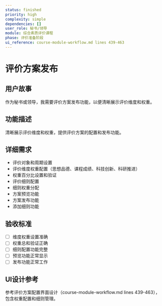 ```yaml
---
status: finished
priority: high
complexity: simple
dependencies: []
user_role: 秘书/领导
module: 综合素质评价课程
phase: 评价准备阶段
ui_reference: course-module-workflow.md lines 439-463
---
```


# 评价方案发布

## 用户故事
作为秘书或领导，我需要评价方案发布功能，以便清晰展示评价维度和权重。

## 功能描述
清晰展示评价维度和权重，提供评价方案的配置和发布功能。

## 详细需求
- 评价对象和周期设置
- 评价维度权重配置（思想品德、课程成绩、科技创新、科研推进）
- 权重百分比设置和验证
- 评价细则配置
- 细则权重分配
- 方案预览功能
- 方案发布功能
- 添加细则功能

## 验收标准
- [ ] 维度权重设置准确
- [ ] 权重总和验证正确
- [ ] 细则配置功能完整
- [ ] 预览功能正常显示
- [ ] 发布功能正常工作

## UI设计参考
参考评价方案配置界面设计（course-module-workflow.md lines 439-463），包含权重配置和细则管理。
